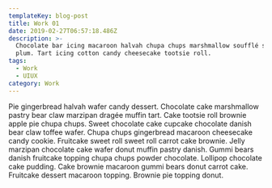 ```yaml
---
templateKey: blog-post
title: Work 01
date: 2019-02-27T06:57:18.486Z
description: >-
  Chocolate bar icing macaroon halvah chupa chups marshmallow soufflé sugar
  plum. Tart icing cotton candy cheesecake tootsie roll.
tags:
  - Work
  - UIUX
category: Work
---
```

Pie gingerbread halvah wafer candy dessert. Chocolate cake marshmallow pastry bear claw marzipan dragée muffin tart. Cake tootsie roll brownie apple pie chupa chups. Sweet chocolate cake cupcake chocolate danish bear claw toffee wafer. Chupa chups gingerbread macaroon cheesecake candy cookie. Fruitcake sweet roll sweet roll carrot cake brownie. Jelly marzipan chocolate cake wafer donut muffin pastry danish. Gummi bears danish fruitcake topping chupa chups powder chocolate. Lollipop chocolate cake pudding. Cake brownie macaroon gummi bears donut carrot cake. Fruitcake dessert macaroon topping. Brownie pie topping donut.
